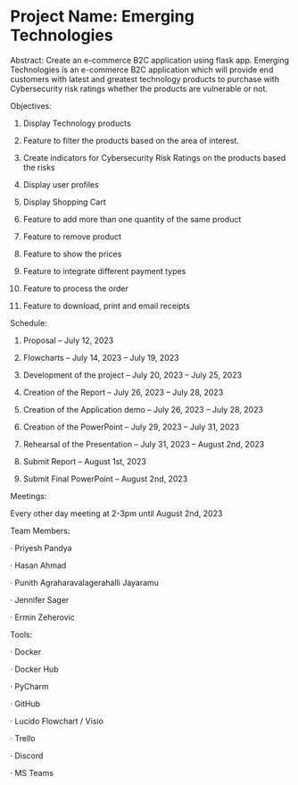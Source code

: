 # Project Name: Emerging Technologies

Abstract: Create an e-commerce B2C application using flask app. Emerging Technologies is an e-commerce B2C application which will provide end customers with latest and greatest technology products to purchase with Cybersecurity risk ratings whether the products are vulnerable or not.

Objectives:

1. Display Technology products

2. Feature to filter the products based on the area of interest.

3. Create indicators for Cybersecurity Risk Ratings on the products based the risks

4. Display user profiles

5. Display Shopping Cart

6. Feature to add more than one quantity of the same product

7. Feature to remove product

8. Feature to show the prices

9. Feature to integrate different payment types

10. Feature to process the order

11. Feature to download, print and email receipts

Schedule:

1. Proposal – July 12, 2023

2. Flowcharts – July 14, 2023 – July 19, 2023

3. Development of the project – July 20, 2023 – July 25, 2023

4. Creation of the Report – July 26, 2023 – July 28, 2023

5. Creation of the Application demo – July 26, 2023 – July 28, 2023

6. Creation of the PowerPoint – July 29, 2023 – July 31, 2023

7. Rehearsal of the Presentation – July 31, 2023 – August 2nd, 2023

8. Submit Report – August 1st, 2023

9. Submit Final PowerPoint – August 2nd, 2023

Meetings:

Every other day meeting at 2-3pm until August 2nd, 2023

Team Members:

· Priyesh Pandya

· Hasan Ahmad

· Punith Agraharavalagerahalli Jayaramu

· Jennifer Sager

· Ermin Zeherovic

Tools:

· Docker

· Docker Hub

· PyCharm

· GitHub

· Lucido Flowchart / Visio

· Trello

· Discord

· MS Teams

